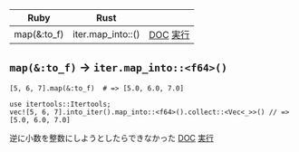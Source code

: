 | Ruby        | Rust                   |                                                                                                                                                                                                                                                                                                                                                                                                                                                                 |
|-------------|------------------------|-----------------------------------------------------------------------------------------------------------------------------------------------------------------------------------------------------------------------------------------------------------------------------------------------------------------------------------------------------------------------------------------------------------------------------------------------------------------|
| map(&:to_f) | iter.map_into::<f64>() | [DOC](https://docs.rs/itertools/latest/itertools/trait.Itertools.html#method.map_into) [実行](https://play.rust-lang.org/?code=fn+main%28%29+%7B%0A++++use+itertools%3A%3AItertools%3B%0A++++println%21%28%0A++++++++%22%7B%3A%3F%7D%22%2C%0A++++++++vec%21%5B5%2C+6%2C+7%5D%0A++++++++++++.into_iter%28%29%0A++++++++++++.map_into%3A%3A%3Cf64%3E%28%29%0A++++++++++++.collect%3A%3A%3CVec%3C_%3E%3E%28%29%0A++++%29%3B%0A%7D%0A&version=nightly&edition=2021) |


## `map(&:to_f)` → `iter.map_into::<f64>()`
```ruby:Ruby
[5, 6, 7].map(&:to_f)  # => [5.0, 6.0, 7.0]
```
```rust:Rust
use itertools::Itertools;
vec![5, 6, 7].into_iter().map_into::<f64>().collect::<Vec<_>>() // => [5.0, 6.0, 7.0]
```
逆に小数を整数にしようとしたらできなかった
[DOC](https://docs.rs/itertools/latest/itertools/trait.Itertools.html#method.map_into) [実行](https://play.rust-lang.org/?code=fn+main%28%29+%7B%0A++++use+itertools%3A%3AItertools%3B%0A++++println%21%28%0A++++++++%22%7B%3A%3F%7D%22%2C%0A++++++++vec%21%5B5%2C+6%2C+7%5D%0A++++++++++++.into_iter%28%29%0A++++++++++++.map_into%3A%3A%3Cf64%3E%28%29%0A++++++++++++.collect%3A%3A%3CVec%3C_%3E%3E%28%29%0A++++%29%3B%0A%7D%0A&version=nightly&edition=2021)
